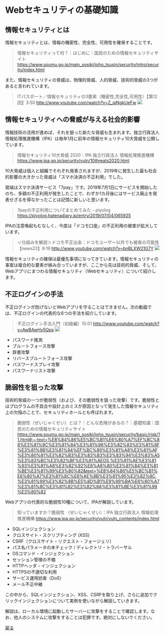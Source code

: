 # Webセキュリティの基礎知識

## 情報セキュリティとは

情報セキュリティとは、情報の機密性、完全性、可用性を確保することです。

> 情報セキュリティって何？｜はじめに｜国民のための情報セキュリティサイト
> https://www.soumu.go.jp/main_sosiki/joho_tsusin/security/intro/security/index.html

また、情報セキュリティの脅威は、物理的脅威、人的脅威、技術的脅威の3つがあると言われています。

> ITパスポート／情報セキュリティの3要素（機密性,完全性,可用性）【第12回】3:50
> http://www.youtube.com/watch?v=Z_qjNgkUeFw
> [![](http://img.youtube.com/vi/Z_qjNgkUeFw/0.jpg)](http://www.youtube.com/watch?v=Z_qjNgkUeFw "")

## 情報セキュリティへの脅威が与える社会的影響

情報技術の活用が進めば、それを狙った新たな脅威も生まれます。独立行政法人 情報処理推進機構（IPA）は毎年1月に前年の情報セキュリティ10大脅威を公開しています。

> 情報セキュリティ10大脅威 2020：IPA 独立行政法人 情報処理推進機構
> https://www.ipa.go.jp/security/vuln/10threats2020.html

10大脅威は個人と組織でそれぞれ発表されますが、2019年に発生した最も社会的影響の大きかった脅威は「スマホ決済の不正利用」でした。

発端はスマホ決済サービス「7pay」です。2019年7月1日にサービスを開始したのち、多額の不正利用が発生したことで、わずか1カ月後にはサービス廃止を発表せざるを得なかったことは記憶に新しいと思います。

> 7payの不正利用についてまとめてみた - piyolog
> https://piyolog.hatenadiary.jp/entry/2019/07/04/065925

IPAの注意喚起もむなしく、今度は「ドコモ口座」の不正利用の被害が拡大しています。

> ＜仕組みを解説＞ドコモ不正出金：ドコモユーザー以外でも被害の可能性【news23】9:19
> http://www.youtube.com/watch?v=bnBLXW21G7Y
> [![](http://img.youtube.com/vi/bnBLXW21G7Y/0.jpg)](http://www.youtube.com/watch?v=bnBLXW21G7Y "")

情報セキュリティの確保は最優先事項になってきています。情報セキュリティの事案は複合的な要素が絡み合っていますが、ここから先は技術的脅威、そして、Webアプリにまつわる情報セキュリティ（Webセキュリティ）について紹介します。

## 不正ログインの手法

不正ログインが防げないとWebアプリを守ることはできません。次の動画では、不正ログインの代表的な6つの手法を紹介しています。

> 不正ログイン手法入門（初級編）15:01
> http://www.youtube.com/watch?v=AwBAwHy5Qps
> [![](http://img.youtube.com/vi/AwBAwHy5Qps/0.jpg)](http://www.youtube.com/watch?v=AwBAwHy5Qps "")

- パスワード推測
- ブルートフォース攻撃
- 辞書攻撃
- リバースブルートフォース攻撃
- パスワードスプレイ攻撃
- パスワードリスト攻撃

## 脆弱性を狙った攻撃

技術的脅威の一つが脆弱性（および、その脆弱性を狙った攻撃）です。脆弱性とはプログラムの不具合や設計上のミスが原因となって発生した情報セキュリティ上の欠陥のことで、セキュリティホールとも呼ばれます。

> 脆弱性（ぜいじゃくせい）とは？｜どんな危険があるの？｜基礎知識｜国民のための情報セキュリティサイト
> https://www.soumu.go.jp/main_sosiki/joho_tsusin/security/basic/risk/11.html#:~:text=%E8%84%86%E5%BC%B1%E6%80%A7%EF%BC%88%E3%81%9C%E3%81%84%E3%81%98%E3%82%83%E3%81%8F%E3%81%9B%E3%81%84%EF%BC%89%E3%81%A8%E3%81%AF%E3%80%81%E3%82%B3%E3%83%B3%E3%83%94%E3%83%A5%E3%83%BC%E3%82%BF%E3%81%AEOS,%E3%81%AE%E3%81%93%E3%81%A8%E3%82%92%E8%A8%80%E3%81%84%E3%81%BE%E3%81%99%E3%80%82&text=%E8%84%86%E5%BC%B1%E6%80%A7%E3%81%8C%E6%AE%8B%E3%81%95%E3%82%8C,%E3%81%99%E3%82%8B%E5%8D%B1%E9%99%BA%E6%80%A7%E3%81%8C%E3%81%82%E3%82%8A%E3%81%BE%E3%81%99%E3%80%82

Webアプリの代表的な脆弱性10種について、IPAが解説しています。

> 知っていますか？脆弱性 （ぜいじゃくせい）：IPA 独立行政法人 情報処理推進機構
> https://www.ipa.go.jp/security/vuln/vuln_contents/index.html

- SQLインジェクション
- クロスサイト・スクリプティング (XSS)
- CSRF（クロスサイト・リクエスト・フォージェリ）
- パス名パラメータの未チェック / ディレクトリ・トラバーサル
- OSコマンド・インジェクション
- セッション管理の不備
- HTTPヘッダ・インジェクション
- HTTPSの不適切な利用
- サービス運用妨害（DoS）
- メール不正中継

この中から、SQLインジェクション、XSS、CSRFを取り上げ、さらに追加でクリックインジェクションについて実例を使いながら解説していきます。

解説は、ローカル環境に起動したサーバーに攻撃をすることで確認します。なお、他人のシステムに攻撃をすることは犯罪です。絶対にしないでください。

[戻る](/README.md)